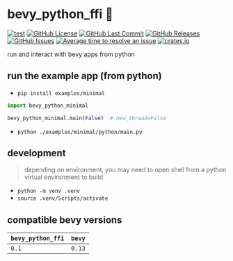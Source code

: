 # bevy_python_ffi 🧩
[![test](https://github.com/mosure/bevy_python_ffi/workflows/test/badge.svg)](https://github.com/Mosure/bevy_python_ffi/actions?query=workflow%3Atest)
[![GitHub License](https://img.shields.io/github/license/mosure/bevy_python_ffi)](https://raw.githubusercontent.com/mosure/bevy_python_ffi/main/LICENSE)
[![GitHub Last Commit](https://img.shields.io/github/last-commit/mosure/bevy_python_ffi)](https://github.com/mosure/bevy_python_ffi)
[![GitHub Releases](https://img.shields.io/github/v/release/mosure/bevy_python_ffi?include_prereleases&sort=semver)](https://github.com/mosure/bevy_python_ffi/releases)
[![GitHub Issues](https://img.shields.io/github/issues/mosure/bevy_python_ffi)](https://github.com/mosure/bevy_python_ffi/issues)
[![Average time to resolve an issue](https://isitmaintained.com/badge/resolution/mosure/bevy_python_ffi.svg)](http://isitmaintained.com/project/mosure/bevy_python_ffi)
[![crates.io](https://img.shields.io/crates/v/bevy_python_ffi.svg)](https://crates.io/crates/bevy_python_ffi)

run and interact with bevy apps from python


## run the example app (from python)

- `pip install examples/minimal`

```python
import bevy_python_minimal

bevy_python_minimal.main(False)  # new_thread=False
```

- `python ./examples/minimal/python/main.py`


## development

> depending on environment, you may need to open shell from a python virtual environment to build
- `python -m venv .venv`
- `source .venv/Scripts/activate`


## compatible bevy versions

| `bevy_python_ffi` | `bevy` |
| :--         | :--    |
| `0.1`       | `0.13` |

